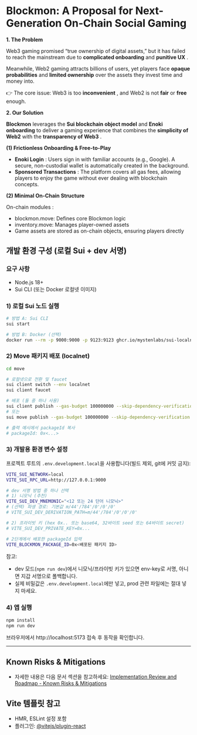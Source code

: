 # **Blockmon: A Proposal for Next-Generation On-Chain Social Gaming**

**1. The Problem**

Web3 gaming promised “true ownership of digital assets,” but it has failed to reach the mainstream due to **complicated onboarding** and  **punitive UX** .

Meanwhile, Web2 gaming attracts billions of users, yet players face **opaque probabilities** and **limited ownership** over the assets they invest time and money into.

👉 The core issue: Web3 is too  **inconvenient** , and Web2 is not **fair** or **free** enough.

**2. Our Solution**

**Blockmon** leverages the **Sui blockchain object model** and **Enoki onboarding** to deliver a gaming experience that combines the **simplicity of Web2** with the  **transparency of Web3** .

**(1) Frictionless Onboarding & Free-to-Play**

* **Enoki Login** : Users sign in with familiar accounts (e.g., Google). A secure, non-custodial wallet is automatically created in the background.
* **Sponsored Transactions** : The platform covers all gas fees, allowing players to enjoy the game without ever dealing with blockchain concepts.

**(2) Minimal On-Chain Structure**

On-chain modules :

* blockmon.move: Defines core Blockmon logic
* inventory.move: Manages player-owned assets
* Game assets are stored as on-chain objects, ensuring players directly

## 개발 환경 구성 (로컬 Sui + dev 서명)

### 요구 사항

- Node.js 18+
- Sui CLI (또는 Docker 로컬넷 이미지)

### 1) 로컬 Sui 노드 실행

```bash
# 방법 A: Sui CLI
sui start

# 방법 B: Docker (선택)
docker run --rm -p 9000:9000 -p 9123:9123 ghcr.io/mystenlabs/sui-localnet:latest
```

### 2) Move 패키지 배포 (localnet)

```bash
cd move

# 로컬넷으로 전환 및 faucet
sui client switch --env localnet
sui client faucet

# 배포 (둘 중 하나 사용)
sui client publish --gas-budget 100000000 --skip-dependency-verification
# 또는
sui move publish --gas-budget 100000000 --skip-dependency-verification

# 출력 예시에서 packageId 복사
# packageId: 0x<...>
```

### 3) 개발용 환경 변수 설정

프로젝트 루트의 `.env.development.local`을 사용합니다(빌드 제외, git에 커밋 금지):

```bash
VITE_SUI_NETWORK=local
VITE_SUI_RPC_URL=http://127.0.0.1:9000

# dev 서명 방법 중 하나 선택
# 1) 니모닉 (추천)
VITE_SUI_DEV_MNEMONIC="<12 또는 24 단어 니모닉>"
# (선택) 파생 경로: 기본값 m/44'/784'/0'/0'/0'
# VITE_SUI_DEV_DERIVATION_PATH=m/44'/784'/0'/0'/0'

# 2) 프라이빗 키 (hex 0x.. 또는 base64, 32바이트 seed 또는 64바이트 secret)
# VITE_SUI_DEV_PRIVATE_KEY=0x...

# 2단계에서 배포한 packageId 입력
VITE_BLOCKMON_PACKAGE_ID=0x<배포된 패키지 ID>
```

참고:

- dev 모드(`npm run dev`)에서 니모닉/프라이빗 키가 있으면 env-key로 서명, 아니면 지갑 서명으로 폴백합니다.
- 실제 비밀값은 `.env.development.local`에만 넣고, prod 관련 파일에는 절대 넣지 마세요.

### 4) 앱 실행

```bash
npm install
npm run dev
```

브라우저에서 http://localhost:5173 접속 후 동작을 확인합니다.

---

## Known Risks & Mitigations

- 자세한 내용은 다음 문서 섹션을 참고하세요: [Implementation Review and Roadmap - Known Risks &amp; Mitigations](docs/ImplementationReviewAndRoadmap.md#known-risks--mitigations)

## Vite 템플릿 참고

- HMR, ESLint 설정 포함
- 플러그인: [@vitejs/plugin-react](https://github.com/vitejs/vite-plugin-react/blob/main/packages/plugin-react)
